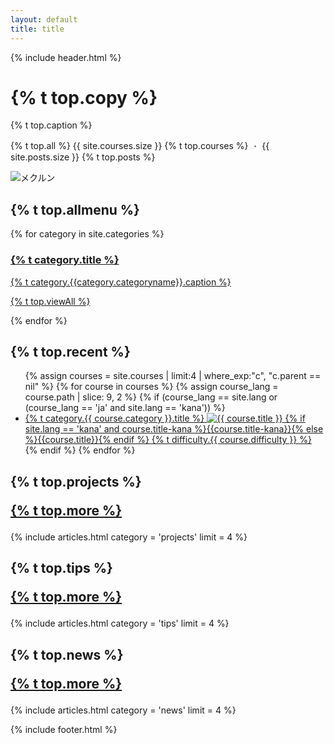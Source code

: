 ```yaml
---
layout: default
title: title
---
```

{% include header.html %}
<div class="top" style="height: auto;">
  <div class="top-text">
    <h1 class="top-copy">{% t top.copy %}</h1>
    <p>{% t top.caption %}</p>
    <p class="top-course-count">{% t top.all %} {{ site.courses.size }} {% t top.courses %}<span style="opacity: 0.6;"> ・ </span>{{ site.posts.size }} {% t top.posts %}</p>
  </div>
  <img  data-src="/assets/images/mainvisual.png" data-width="300" alt="メクルン" class="top-mainvisual">
</div>
<div class="main">
  <h2 id="allmenu">{% t top.allmenu %}</h2>
  <div class="list-category">
    {% for category in site.categories %}
    <a href="{{ site.baseurl }}{{category.permalink}}" class="list-category-one">
      <h3>{% t category.title %}</h3>
      <p>{% t category.{{category.categoryname}}.caption %}</p>
      <p class="list-category-link">{% t top.viewAll %}</p>
    </a>
    {% endfor %}
  </div>

  <h2 id="newcourse">{% t top.recent %}</h2>
  <ul class="top-course-list course-list">
  {% assign courses = site.courses | limit:4 | where_exp:"c", "c.parent == nil" %}
  {% for course in courses %}
    {% assign course_lang = course.path | slice: 9, 2 %}
    {% if (course_lang == site.lang or (course_lang == 'ja' and site.lang == 'kana')) %}
    <li>
      <a href="{{course.url}}">
        <span class="top-course-list-category">{% t category.{{ course.category }}.title %}</span>
        <img data-src="/assets/course/{{ course.category }}/{{ course.course-name }}{{ course.thumbnail }}" data-width="300" alt="{{ course.title }}" loading="auto">
        {% if site.lang == 'kana' and course.title-kana %}{{course.title-kana}}{% else %}{{course.title}}{% endif %}
        <span class="top-course-list-difficulty"> {% t difficulty.{{ course.difficulty }} %} </span>
      </a>
    </li>
    {% endif %}
  {% endfor %}
  </ul>

  <h2 id="projects" class="post-list-heading">{% t top.projects %}<p class="post-list-more"><a href="/projects">{% t top.more %}</a></p></h2>
  {% include articles.html category = 'projects' limit = 4 %}

  <h2 id="tips" class="post-list-heading">{% t top.tips %}<p class="post-list-more"><a href="/tips">{% t top.more %}</a></p></h2>
  {% include articles.html category = 'tips' limit = 4 %}

  <h2 id="news" class="post-list-heading">{% t top.news %}<p class="post-list-more"><a href="/news">{% t top.more %}</a></p></h2>
  {% include articles.html category = 'news' limit = 4 %}
</div>


{% include footer.html %}
